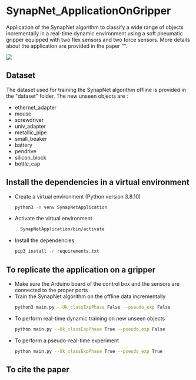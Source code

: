 # SynapNet_ApplicationOnGripper

Application of the SynapNet algorithm to classify a wide range of objects incrementally in a real-time dynamic environment using a soft pneumatic gripper equipped with two flex sensors and two force sensors. More details about the application are provided in the paper "".

![](https://github.com/nilay121/SynapNet_ApplicationOnGripper/blob/main/synapnet_gif.gif)

## Dataset

The dataset used for training the SynapNet algorithm offline is provided in the "dataset" folder. The new unseen objects are :
- ethernet_adapter
- mouse
- screwdriver
- univ_adapter
- metallic_pipe
- small_beaker
- battery
- pendrive
- silicon_block
- bottle_cap

## Install the dependencies in a virtual environment

- Create a virtual environment (Python version 3.8.10) 
  
  ```bash
  python3 -m venv SynapNetApplication
  ```

- Activate the virtual environment
  ```bash
  . SynapNetApplication/bin/activate
  
- Install the dependencies

  ```bash
  pip3 install -r requirements.txt
  ```

## To replicate the application on a gripper
  - Make sure the Arduino board of the control box and the sensors are connected to the proper ports
  - Train the SynapNet algorithm on the offline data incrementally
    ```bash
    python3 main.py --Uk_classExpPhase False --pseudo_exp False
    ```
  - To perform real-time dynamic training on new unseen objects
    ```bash
    python main.py --Uk_classExpPhase True --pseudo_exp False
    ```
  - To perform a pseudo-real-time experiment
    ```bash
    python main.py --Uk_classExpPhase True --pseudo_exp True
    ```
  
## To cite the paper
  ```bash
  ```
